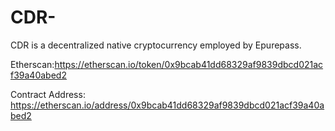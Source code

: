 # CDR-
 CDR is a decentralized native cryptocurrency employed by Epurepass. 
 
 Etherscan:https://etherscan.io/token/0x9bcab41dd68329af9839dbcd021acf39a40abed2
 
Contract Address:
https://etherscan.io/address/0x9bcab41dd68329af9839dbcd021acf39a40abed2 

